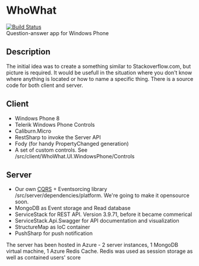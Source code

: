 # WhoWhat
[![Build Status](https://travis-ci.org/Ontropix/whowhat.svg?branch=master)](https://travis-ci.org/Ontropix/whowhat) <br />
Question-answer app for Windows Phone

## Description
The initial idea was to create a something similar to Stackoverflow.com, but picture is required. It would be usefull in the situation where you don't know where anything is located or how to name a specific thing. There is a source code for both client and server. 

## Client
- Windows Phone 8
- Telerik Windows Phone Controls
- Caliburn.Micro
- RestSharp to invoke the Server API
- Fody (for handy PropertyChanged generation)
- A set of custom controls. See /src/client/WhoWhat.UI.WindowsPhone/Controls

## Server 
- Our own [CQRS](https://en.wikipedia.org/wiki/Command%E2%80%93query_separation#Command_Query_Responsibility_Segregation) + Eventsorcing library /src/server/dependencies/platform. We're going to make it opensource soon.
- MongoDB as Event storage and Read database
- ServiceStack for REST API. Version 3.9.71, before it became commerical
- ServiceStack.Api.Swagger for API documentation and visualization
- StructureMap as IoC container
- PushSharp for push notification

The server has been hosted in Azure - 2 server instances, 1 MongoDB virtual machine, 1 Azure Redis Cache. 
Redis was used as session storage as well as contained users' score

